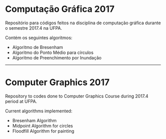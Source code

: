 # Computação Gráfica 2017

Repositório para códigos feitos na disciplina de computação gráfica durante o semestre 2017.4 na UFPA.

Contém os seguintes algoritmos:
<ul>
  <li>Algoritmo de Bresenham</li>
  <li>Algoritmo do Ponto Médio para círculos</li>
  <li>Algoritmo de Preenchimento por Inundação</li> 
 </ul>

_______________________________________________________________________________

# Computer Graphics 2017

Repository to codes done to Computer Graphics Course during 2017.4 period at UFPA.

Current algorithms implemented:
<ul>
  <li>Bresenham Algorithm</li>
  <li>Midpoint Algorithm for circles</li>
  <li>Floodfill Algorithm for painting</li>
 </ul>
